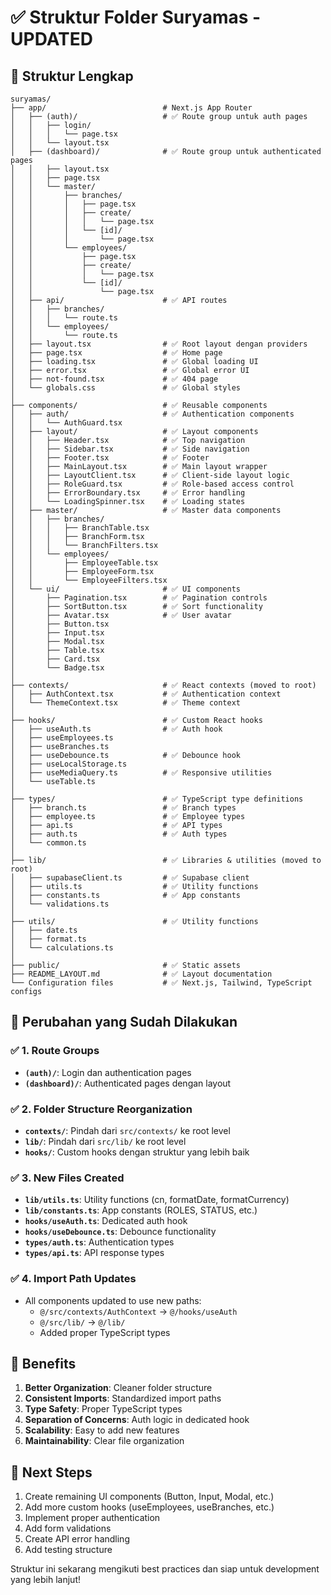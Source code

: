 # ✅ Struktur Folder Suryamas - UPDATED

## 📁 Struktur Lengkap

```
suryamas/
├── app/                          # Next.js App Router
│   ├── (auth)/                   # ✅ Route group untuk auth pages
│   │   ├── login/
│   │   │   └── page.tsx
│   │   └── layout.tsx
│   ├── (dashboard)/              # ✅ Route group untuk authenticated pages
│   │   ├── layout.tsx           
│   │   ├── page.tsx             
│   │   └── master/              
│   │       ├── branches/
│   │       │   ├── page.tsx
│   │       │   ├── create/
│   │       │   │   └── page.tsx
│   │       │   └── [id]/
│   │       │       └── page.tsx
│   │       └── employees/
│   │           ├── page.tsx
│   │           ├── create/
│   │           │   └── page.tsx
│   │           └── [id]/
│   │               └── page.tsx
│   ├── api/                      # ✅ API routes
│   │   ├── branches/
│   │   │   └── route.ts
│   │   └── employees/
│   │       └── route.ts
│   ├── layout.tsx                # ✅ Root layout dengan providers
│   ├── page.tsx                  # ✅ Home page
│   ├── loading.tsx               # ✅ Global loading UI
│   ├── error.tsx                 # ✅ Global error UI
│   ├── not-found.tsx             # ✅ 404 page
│   └── globals.css               # ✅ Global styles
│
├── components/                   # ✅ Reusable components
│   ├── auth/                     # ✅ Authentication components
│   │   └── AuthGuard.tsx
│   ├── layout/                   # ✅ Layout components
│   │   ├── Header.tsx            # ✅ Top navigation
│   │   ├── Sidebar.tsx           # ✅ Side navigation
│   │   ├── Footer.tsx            # ✅ Footer
│   │   ├── MainLayout.tsx        # ✅ Main layout wrapper
│   │   ├── LayoutClient.tsx      # ✅ Client-side layout logic
│   │   ├── RoleGuard.tsx         # ✅ Role-based access control
│   │   ├── ErrorBoundary.tsx     # ✅ Error handling
│   │   └── LoadingSpinner.tsx    # ✅ Loading states
│   ├── master/                   # ✅ Master data components
│   │   ├── branches/
│   │   │   ├── BranchTable.tsx
│   │   │   ├── BranchForm.tsx
│   │   │   └── BranchFilters.tsx
│   │   └── employees/
│   │       ├── EmployeeTable.tsx
│   │       ├── EmployeeForm.tsx
│   │       └── EmployeeFilters.tsx
│   └── ui/                       # ✅ UI components
│       ├── Pagination.tsx        # ✅ Pagination controls
│       ├── SortButton.tsx        # ✅ Sort functionality
│       ├── Avatar.tsx            # ✅ User avatar
│       ├── Button.tsx
│       ├── Input.tsx
│       ├── Modal.tsx
│       ├── Table.tsx
│       ├── Card.tsx
│       └── Badge.tsx
│
├── contexts/                     # ✅ React contexts (moved to root)
│   ├── AuthContext.tsx           # ✅ Authentication context
│   └── ThemeContext.tsx          # ✅ Theme context
│
├── hooks/                        # ✅ Custom React hooks
│   ├── useAuth.ts                # ✅ Auth hook
│   ├── useEmployees.ts
│   ├── useBranches.ts
│   ├── useDebounce.ts            # ✅ Debounce hook
│   ├── useLocalStorage.ts
│   ├── useMediaQuery.ts          # ✅ Responsive utilities
│   └── useTable.ts
│
├── types/                        # ✅ TypeScript type definitions
│   ├── branch.ts                 # ✅ Branch types
│   ├── employee.ts               # ✅ Employee types
│   ├── api.ts                    # ✅ API types
│   ├── auth.ts                   # ✅ Auth types
│   └── common.ts
│
├── lib/                          # ✅ Libraries & utilities (moved to root)
│   ├── supabaseClient.ts         # ✅ Supabase client
│   ├── utils.ts                  # ✅ Utility functions
│   ├── constants.ts              # ✅ App constants
│   └── validations.ts
│
├── utils/                        # ✅ Utility functions
│   ├── date.ts
│   ├── format.ts
│   └── calculations.ts
│
├── public/                       # ✅ Static assets
├── README_LAYOUT.md              # ✅ Layout documentation
└── Configuration files           # ✅ Next.js, Tailwind, TypeScript configs
```

## 🔄 Perubahan yang Sudah Dilakukan

### ✅ 1. Route Groups
- **`(auth)/`**: Login dan authentication pages
- **`(dashboard)/`**: Authenticated pages dengan layout

### ✅ 2. Folder Structure Reorganization
- **`contexts/`**: Pindah dari `src/contexts/` ke root level
- **`lib/`**: Pindah dari `src/lib/` ke root level
- **`hooks/`**: Custom hooks dengan struktur yang lebih baik

### ✅ 3. New Files Created
- **`lib/utils.ts`**: Utility functions (cn, formatDate, formatCurrency)
- **`lib/constants.ts`**: App constants (ROLES, STATUS, etc.)
- **`hooks/useAuth.ts`**: Dedicated auth hook
- **`hooks/useDebounce.ts`**: Debounce functionality
- **`types/auth.ts`**: Authentication types
- **`types/api.ts`**: API response types

### ✅ 4. Import Path Updates
- All components updated to use new paths:
  - `@/src/contexts/AuthContext` → `@/hooks/useAuth`
  - `@/src/lib/` → `@/lib/`
  - Added proper TypeScript types

## 🎯 Benefits

1. **Better Organization**: Cleaner folder structure
2. **Consistent Imports**: Standardized import paths
3. **Type Safety**: Proper TypeScript types
4. **Separation of Concerns**: Auth logic in dedicated hook
5. **Scalability**: Easy to add new features
6. **Maintainability**: Clear file organization

## 🚀 Next Steps

1. Create remaining UI components (Button, Input, Modal, etc.)
2. Add more custom hooks (useEmployees, useBranches, etc.)
3. Implement proper authentication
4. Add form validations
5. Create API error handling
6. Add testing structure

Struktur ini sekarang mengikuti best practices dan siap untuk development yang lebih lanjut!